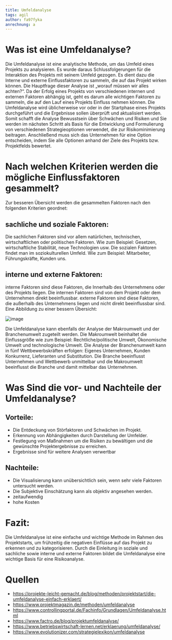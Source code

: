 ```yaml
---
title: Umfeldanalyse
tags: agil 
author: fa97fyka
anrechnung: a
---
```

# Was ist eine Umfeldanalyse?
Die Umfeldanalyse ist eine analytische Methode, um das Umfeld eines Projekts zu analysieren. Es wurde daraus Schlussfolgerungen für die Interaktion des Projekts mit seinem Umfeld gezogen. Es dient dazu die Interne und externe Einflussfaktoren zu sammeln, die auf das Projekt wirken können.
Die Hauptfrage dieser Analyse ist „worauf müssen wir alles achten?“. Da der Erfolg eines Projekts von verschiedenen internen und externen Faktoren abhängig ist, geht es darum alle wichtigen Faktoren zu sammeln, die auf den Lauf eines Projekts Einfluss nehmen können.
Die Umfeldanalyse wird üblicherweise vor oder in der Startphase eines Projekts durchgeführt und die Ergebnisse sollen überprüft und aktualisiert werden. Somit schafft die Analyse Bewusstsein über Schwächen und Risiken und Sie werden im nächsten Schritt als Basis für die Entwicklung und Formulierung von verschiedenen Strategieoptionen verwendet, die zur Risikominimierung beitragen.
Anschließend muss sich das Unternehmen für eine Option entscheiden, indem Sie alle Optionen anhand der Ziele des Projekts bzw. Projektfelds bewertet.

# Nach welchen Kriterien werden die mögliche Einflussfaktoren gesammelt?
Zur besseren Übersicht werden die gesammelten Faktoren nach den folgenden Kriterien geordnet:

## sachliche und soziale Faktoren:
Die sachlichen Faktoren sind vor allem natürlichen, technischen, wirtschaftlichen oder politischen Faktoren. Wie zum Beispiel:
Gesetzen, wirtschaftliche Stabilität, neue Technologien usw.
Die sozialen Faktoren findet man im soziokulturellen Umfeld. Wie zum Beispiel:
Mitarbeiter, Führungskräfte, Kunden uns.

## interne und externe Faktoren:
interne Faktoren sind diese Faktoren, die Innerhalb des Unternehmens oder des Projekts liegen. Die internen Faktoren sind von dem Projekt oder dem Unternehmen direkt beeinflussbar.
externe Faktoren sind diese Faktoren, die außerhalb des Unternehmens liegen und nicht direkt beeinflussbar sind.
Eine Abbildung zu einer bessern Übersicht:

![image](https://user-images.githubusercontent.com/92881395/140652245-9f8e88c6-c5f8-4113-828d-283697daffb4.png)

Die Umfeldanalyse kann ebenfalls der Analyse der Makroumwelt und der Branchenumwelt zugeteilt werden. Die Makroumwelt beinhaltet die Einflussgröße wie zum Beispiel: Rechtliche/politische Umwelt, Ökonomische Umwelt und technologische Umwelt. Die Analyse der Branchenumwelt kann in fünf Wettbewerbskräften erfolgen: 
Eigenes Unternehmen, Kunden Konkurrenz, Lieferanten und Substitution.
Die Branche beeinflusst Unternehmen und Wettbewerb unmittelbar und die Makroumwelt beeinflusst die Branche und damit mittelbar das Unternehmen.

# Was Sind die vor- und Nachteile der Umfeldanalyse?
## Vorteile:
* Die Entdeckung von Störfaktoren und Schwächen im Projekt.
* Erkennung von Abhängigkeiten durch Darstellung der Umfelder. 
* Festlegung von Maßnahmen um die Risiken zu bewältigen und die gewünschte Projektergebnisse zu erreichen.
* Ergebnisse sind für weitere Analysen verwertbar

## Nachteile:
* Die Visualisierung kann unübersichtlich sein, wenn sehr viele Faktoren untersucht werden.
* Die Subjektive Einschätzung kann als objektiv angesehen werden.
* zeitaufwendig
* hohe Kosten

# Fazit:
Die Umfeldanalyse ist eine einfache und wichtige Methode im Rahmen des Projektstarts, um frühzeitig die negativen Einflüsse auf das Projekt zu erkennen und zu kategorisieren. 
Durch die Einleitung in soziale und sachliche sowie interne und externe Faktoren bildet die Umfeldanalyse eine wichtige Basis für eine Risikoanalyse.

# Quellen
* https://projekte-leicht-gemacht.de/blog/methoden/projektstart/die-umfeldanalyse-einfach-erklaert/ 
* https://www.projektmagazin.de/methoden/umfeldanalyse
* https://www.controllingportal.de/Fachinfo/Grundlagen/Umfeldanalyse.html
* https://www.factro.de/blog/projektumfeldanalyse/
* https://www.betriebswirtschaft-lernen.net/erklaerung/umfeldanalyse/
* https://www.evolutionizer.com/strategielexikon/umfeldanalyse


